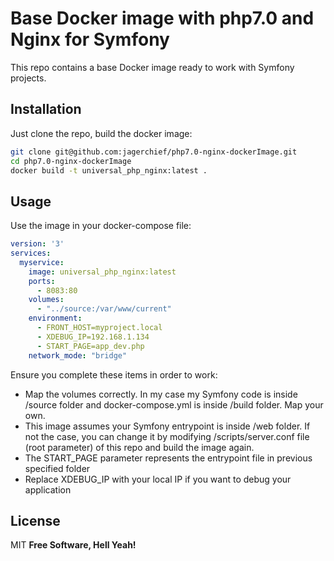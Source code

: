# Base Docker image with php7.0 and Nginx for Symfony

This repo contains a base Docker image ready to work with Symfony projects.


## Installation

Just clone the repo, build the docker image:

```sh
git clone git@github.com:jagerchief/php7.0-nginx-dockerImage.git
cd php7.0-nginx-dockerImage
docker build -t universal_php_nginx:latest .
```


## Usage
Use the image in your docker-compose file:
```yml
version: '3'
services:
  myservice:
    image: universal_php_nginx:latest
    ports:
      - 8083:80
    volumes:
      - "../source:/var/www/current"
    environment:
      - FRONT_HOST=myproject.local
      - XDEBUG_IP=192.168.1.134
      - START_PAGE=app_dev.php
    network_mode: "bridge"
```

Ensure you complete these items in order to work:
 - Map the volumes correctly. In my case my Symfony code is inside /source folder and docker-compose.yml is inside /build folder. Map your own.
 - This image assumes your Symfony entrypoint is inside /web folder. If not the case, you can change it by modifying /scripts/server.conf file (root parameter) of this repo and build the image again.
 - The START_PAGE parameter represents the entrypoint file in previous specified folder
 - Replace XDEBUG_IP with your local IP if you want to debug your application




License
----

MIT
**Free Software, Hell Yeah!**
